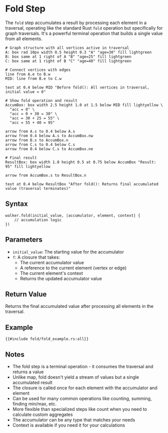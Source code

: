 # Fold Step

The `fold` step accumulates a result by processing each element in a traversal, operating like the standard Rust `fold` operation but specifically for graph traversals. It's a powerful terminal operation that builds a single value from all elements.

```pikchr
# Graph structure with all vertices active in traversal
A: box rad 10px width 0.5 height 0.3 "A" "age=30" fill lightgreen
B: box same at 1 right of A "B" "age=25" fill lightgreen
C: box same at 1 right of B "C" "age=40" fill lightgreen

# Connect vertices with edges
line from A.e to B.w
MID: line from B.e to C.w

text at 0.4 below MID "Before fold(): All vertices in traversal, initial value = 0"

# Show fold operation and result
AccumBox: box width 2.5 height 1.0 at 1.5 below MID fill lightyellow \
  "acc = 0" \
  "acc = 0 + 30 = 30" \
  "acc = 30 + 25 = 55" \
  "acc = 55 + 40 = 95" 

arrow from A.s to 0.4 below A.s
arrow from 0.4 below A.s to AccumBox.nw
arrow from B.s to AccumBox.n
arrow from C.s to 0.4 below C.s
arrow from 0.4 below C.s to AccumBox.ne

# Final result
ResultBox: box width 1.0 height 0.5 at 0.75 below AccumBox "Result: 95" fill lightyellow

arrow from AccumBox.s to ResultBox.n

text at 0.4 below ResultBox "After fold(): Returns final accumulated value (traversal terminates)"
```

## Syntax

```rust,noplayground
walker.fold(initial_value, |accumulator, element, context| {
    // accumulation logic
})
```

## Parameters

- `initial_value`: The starting value for the accumulator
- `f`: A closure that takes:
    - The current accumulator value
    - A reference to the current element (vertex or edge)
    - The current element's context
    - Returns the updated accumulator value

## Return Value

Returns the final accumulated value after processing all elements in the traversal.

## Example

```rust,noplayground
{{#include fold/fold_example.rs:all}}
```

## Notes

- The fold step is a terminal operation - it consumes the traversal and returns a value
- Unlike map, fold doesn't yield a stream of values but a single accumulated result
- The closure is called once for each element with the accumulator and element
- Can be used for many common operations like counting, summing, finding min/max, etc.
- More flexible than specialized steps like count when you need to calculate custom aggregates
- The accumulator can be any type that matches your needs
- Context is available if you need it for your calculations